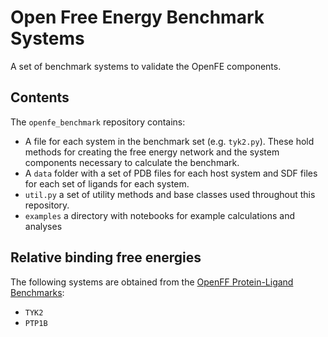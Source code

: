 # Open Free Energy Benchmark Systems

A set of benchmark systems to validate the OpenFE components.

## Contents

The `openfe_benchmark` repository contains:
  * A file for each system in the benchmark set (e.g. `tyk2.py`). These hold
    methods for creating the free energy network and the system components
    necessary to calculate the benchmark.
  * A `data` folder with a set of PDB files for each host system and SDF files
    for each set of ligands for each system.
  * `util.py` a set of utility methods and base classes used throughout this
    repository.
  * `examples` a directory with notebooks for example calculations and analyses

## Relative binding free energies

The following systems are obtained from the [OpenFF Protein-Ligand Benchmarks](https://github.com/openforcefield/protein-ligand-benchmark):
  * `TYK2`
  * `PTP1B`
